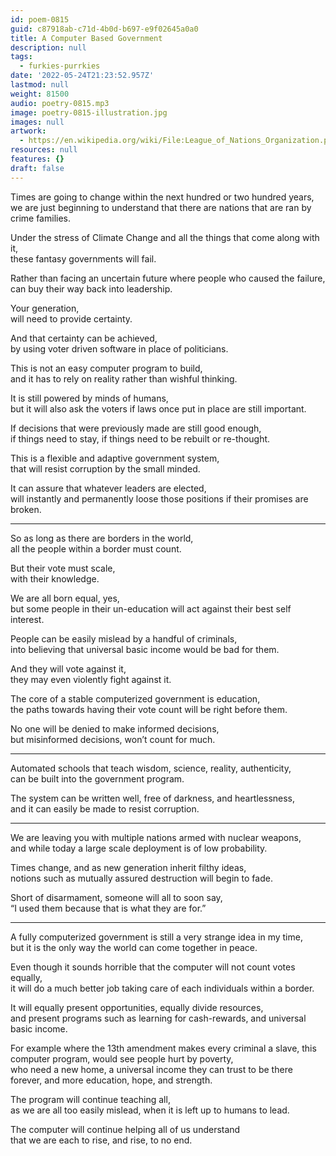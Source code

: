 ```yaml
---
id: poem-0815
guid: c87918ab-c71d-4b0d-b697-e9f02645a0a0
title: A Computer Based Government
description: null
tags:
  - furkies-purrkies
date: '2022-05-24T21:23:52.957Z'
lastmod: null
weight: 81500
audio: poetry-0815.mp3
image: poetry-0815-illustration.jpg
images: null
artwork:
  - https://en.wikipedia.org/wiki/File:League_of_Nations_Organization.png
resources: null
features: {}
draft: false
---
```


Times are going to change within the next hundred or two hundred years,\
we are just beginning to understand that there are nations that are ran by crime families.

Under the stress of Climate Change and all the things that come along with it,\
these fantasy governments will fail.

Rather than facing an uncertain future where people who caused the failure,\
can buy their way back into leadership.

Your generation,\
will need to provide certainty.

And that certainty can be achieved,\
by using voter driven software in place of politicians.

This is not an easy computer program to build,\
and it has to rely on reality rather than wishful thinking.

It is still powered by minds of humans,\
but it will also ask the voters if laws once put in place are still important.

If decisions that were previously made are still good enough,\
if things need to stay, if things need to be rebuilt or re-thought.

This is a flexible and adaptive government system,\
that will resist corruption by the small minded.

It can assure that whatever leaders are elected,\
will instantly and permanently loose those positions if their promises are broken.

---

So as long as there are borders in the world,\
all the people within a border must count.

But their vote must scale,\
with their knowledge.

We are all born equal, yes,\
but some people in their un-education will act against their best self interest.

People can be easily mislead by a handful of criminals,\
into believing that universal basic income would be bad for them.

And they will vote against it,\
they may even violently fight against it.

The core of a stable computerized government is education,\
the paths towards having their vote count will be right before them.

No one will be denied to make informed decisions,\
but misinformed decisions, won’t count for much.

---

Automated schools that teach wisdom, science, reality, authenticity,\
can be built into the government program.

The system can be written well, free of darkness, and heartlessness,\
and it can easily be made to resist corruption.

---

We are leaving you with multiple nations armed with nuclear weapons,\
and while today a large scale deployment is of low probability.

Times change, and as new generation inherit filthy ideas,\
notions such as mutually assured destruction will begin to fade.

Short of disarmament, someone will all to soon say,\
“I used them because that is what they are for.”

---

A fully computerized government is still a very strange idea in my time,\
but it is the only way the world can come together in peace.

Even though it sounds horrible that the computer will not count votes equally,\
it will do a much better job taking care of each individuals within a border.

It will equally present opportunities, equally divide resources,\
and present programs such as learning for cash-rewards, and universal basic income.

For example where the 13th amendment makes every criminal a slave, this computer program, would see people hurt by poverty,\
who need a new home, a universal income they can trust to be there forever, and more education, hope, and strength.

The program will continue teaching all,\
as we are all too easily mislead, when it is left up to humans to lead.

The computer will continue helping all of us understand\
that we are each to rise, and rise, to no end.
